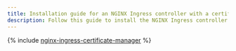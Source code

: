 ```yaml
---
title: Installation guide for an NGINX Ingress controller with a certificate from {{ certificate-manager-full-name }}
description: Follow this guide to install the NGINX Ingress controller with a certificate from {{ certificate-manager-full-name }}.
---
```


{% include [nginx-ingress-certificate-manager](../../_tutorials/containers/nginx-ingress-certificate-manager.md) %}